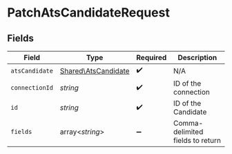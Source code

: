 # PatchAtsCandidateRequest


## Fields

| Field                                                      | Type                                                       | Required                                                   | Description                                                |
| ---------------------------------------------------------- | ---------------------------------------------------------- | ---------------------------------------------------------- | ---------------------------------------------------------- |
| `atsCandidate`                                             | [Shared\AtsCandidate](../../Models/Shared/AtsCandidate.md) | :heavy_check_mark:                                         | N/A                                                        |
| `connectionId`                                             | *string*                                                   | :heavy_check_mark:                                         | ID of the connection                                       |
| `id`                                                       | *string*                                                   | :heavy_check_mark:                                         | ID of the Candidate                                        |
| `fields`                                                   | array<*string*>                                            | :heavy_minus_sign:                                         | Comma-delimited fields to return                           |